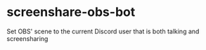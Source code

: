 # screenshare-obs-bot
Set OBS' scene to the current Discord user that is both talking and screensharing
